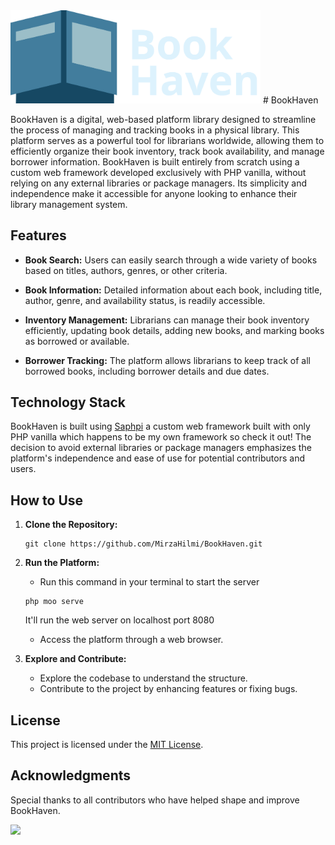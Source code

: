 <img src="public/assets/logo1.png" alt="BookHaven Logo" width="400" />
# BookHaven

BookHaven is a digital, web-based platform library designed to streamline the process of managing and tracking books in a physical library. This platform serves as a powerful tool for librarians worldwide, allowing them to efficiently organize their book inventory, track book availability, and manage borrower information. BookHaven is built entirely from scratch using a custom web framework developed exclusively with PHP vanilla, without relying on any external libraries or package managers. Its simplicity and independence make it accessible for anyone looking to enhance their library management system.

## Features

- **Book Search:** Users can easily search through a wide variety of books based on titles, authors, genres, or other criteria.

- **Book Information:** Detailed information about each book, including title, author, genre, and availability status, is readily accessible.

- **Inventory Management:** Librarians can manage their book inventory efficiently, updating book details, adding new books, and marking books as borrowed or available.

- **Borrower Tracking:** The platform allows librarians to keep track of all borrowed books, including borrower details and due dates.

## Technology Stack

BookHaven is built using [Saphpi](https://github.com/MirzaHilmi/Saphpi) a custom web framework built with only PHP vanilla which happens to be my own framework so check it out! The decision to avoid external libraries or package managers emphasizes the platform's independence and ease of use for potential contributors and users.

## How to Use

1. **Clone the Repository:**
   ```
   git clone https://github.com/MirzaHilmi/BookHaven.git
   ```

2. **Run the Platform:**
   - Run this command in your terminal to start the server
   ```shell
   php moo serve
   ```
   It'll run the web server on localhost port 8080
   - Access the platform through a web browser.

3. **Explore and Contribute:**
   - Explore the codebase to understand the structure.
   - Contribute to the project by enhancing features or fixing bugs.

## License

This project is licensed under the [MIT License](LICENSE).

## Acknowledgments

Special thanks to all contributors who have helped shape and improve BookHaven.  

<a href="https://github.com/MirzaHilmi/BookHaven/graphs/contributors">
  <img src="https://contrib.rocks/image?repo=MirzaHilmi/BookHaven" />
</a>
